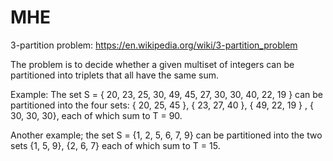# MHE

3-partition problem:
https://en.wikipedia.org/wiki/3-partition_problem

The problem is to decide whether a given multiset of integers can be partitioned into triplets that all have the same sum.

Example:
The set S = { 20, 23, 25, 30, 49, 45, 27, 30, 30, 40, 22, 19 } can be partitioned into the four sets:
{ 20, 25, 45 },
{ 23, 27, 40 }, 
{ 49, 22, 19 } , 
{ 30, 30, 30}, 
each of which sum to T = 90. 

Another example; the set S = {1, 2, 5, 6, 7, 9} can be partitioned into the two sets 
{1, 5, 9}, 
{2, 6, 7} 
each of which sum to T = 15. 
